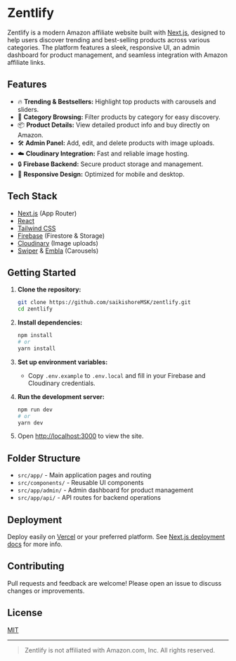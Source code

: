 # Zentlify

Zentlify is a modern Amazon affiliate website built with [Next.js](https://nextjs.org/), designed to help users discover trending and best-selling products across various categories. The platform features a sleek, responsive UI, an admin dashboard for product management, and seamless integration with Amazon affiliate links.

## Features

- 🔥 **Trending & Bestsellers:** Highlight top products with carousels and sliders.
- 🛒 **Category Browsing:** Filter products by category for easy discovery.
- 📦 **Product Details:** View detailed product info and buy directly on Amazon.
- 🛠️ **Admin Panel:** Add, edit, and delete products with image uploads.
- ☁️ **Cloudinary Integration:** Fast and reliable image hosting.
- 🔒 **Firebase Backend:** Secure product storage and management.
- 📱 **Responsive Design:** Optimized for mobile and desktop.

## Tech Stack

- [Next.js](https://nextjs.org/) (App Router)
- [React](https://react.dev/)
- [Tailwind CSS](https://tailwindcss.com/)
- [Firebase](https://firebase.google.com/) (Firestore & Storage)
- [Cloudinary](https://cloudinary.com/) (Image uploads)
- [Swiper](https://swiperjs.com/) & [Embla](https://www.embla-carousel.com/) (Carousels)

## Getting Started

1. **Clone the repository:**
   ```bash
   git clone https://github.com/saikishoreMSK/zentlify.git
   cd zentlify
   ```

2. **Install dependencies:**
   ```bash
   npm install
   # or
   yarn install
   ```

3. **Set up environment variables:**
   - Copy `.env.example` to `.env.local` and fill in your Firebase and Cloudinary credentials.

4. **Run the development server:**
   ```bash
   npm run dev
   # or
   yarn dev
   ```

5. Open [http://localhost:3000](http://localhost:3000) to view the site.

## Folder Structure

- `src/app/` - Main application pages and routing
- `src/components/` - Reusable UI components
- `src/app/admin/` - Admin dashboard for product management
- `src/app/api/` - API routes for backend operations

## Deployment

Deploy easily on [Vercel](https://vercel.com/) or your preferred platform. See [Next.js deployment docs](https://nextjs.org/docs/app/building-your-application/deploying) for more info.

## Contributing

Pull requests and feedback are welcome! Please open an issue to discuss changes or improvements.

## License

[MIT](LICENSE)

---

> Zentlify is not affiliated with Amazon.com, Inc. All rights reserved.
